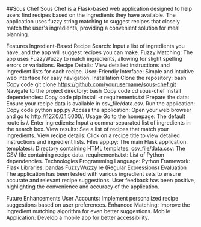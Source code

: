 ##Sous Chef
Sous Chef is a Flask-based web application designed to help users find recipes based on the ingredients they have available. The application uses fuzzy string matching to suggest recipes that closely match the user's ingredients, providing a convenient solution for meal planning.

Features
Ingredient-Based Recipe Search: Input a list of ingredients you have, and the app will suggest recipes you can make.
Fuzzy Matching: The app uses FuzzyWuzzy to match ingredients, allowing for slight spelling errors or variations.
Recipe Details: View detailed instructions and ingredient lists for each recipe.
User-Friendly Interface: Simple and intuitive web interface for easy navigation.
Installation
Clone the repository:
bash
Copy code
git clone https://github.com/yourusername/sous-chef.git
Navigate to the project directory:
bash
Copy code
cd sous-chef
Install dependencies:
Copy code
pip install -r requirements.txt
Prepare the data:
Ensure your recipe data is available in csv_file/data.csv.
Run the application:
Copy code
python app.py
Access the application:
Open your web browser and go to http://127.0.0.1:5000/.
Usage
Go to the homepage: The default route is /.
Enter ingredients: Input a comma-separated list of ingredients in the search box.
View results: See a list of recipes that match your ingredients.
View recipe details: Click on a recipe title to view detailed instructions and ingredient lists.
Files
app.py: The main Flask application.
templates/: Directory containing HTML templates.
csv_file/data.csv: The CSV file containing recipe data.
requirements.txt: List of Python dependencies.
Technologies
Programming Language: Python
Framework: Flask
Libraries:
pandas
FuzzyWuzzy
re (Regular Expressions)
Evaluation
The application has been tested with various ingredient sets to ensure accurate and relevant recipe suggestions. User feedback has been positive, highlighting the convenience and accuracy of the application.

Future Enhancements
User Accounts: Implement personalized recipe suggestions based on user preferences.
Enhanced Matching: Improve the ingredient matching algorithm for even better suggestions.
Mobile Application: Develop a mobile app for better accessibility.
